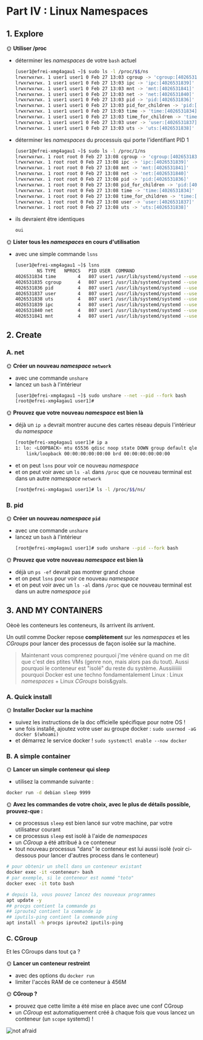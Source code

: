 # Part IV : Linux Namespaces

## 1. Explore

🌞 **Utiliser /proc**

- déterminer les *namespaces* de votre `bash` actuel
  ```bash
  [user1@efrei-xmg4agau1 ~]$ sudo ls -l /proc/$$/ns
  lrwxrwxrwx. 1 user1 user1 0 Feb 27 13:03 cgroup -> 'cgroup:[4026531835]'
  lrwxrwxrwx. 1 user1 user1 0 Feb 27 13:03 ipc -> 'ipc:[4026531839]'
  lrwxrwxrwx. 1 user1 user1 0 Feb 27 13:03 mnt -> 'mnt:[4026531841]'
  lrwxrwxrwx. 1 user1 user1 0 Feb 27 13:03 net -> 'net:[4026531840]'
  lrwxrwxrwx. 1 user1 user1 0 Feb 27 13:03 pid -> 'pid:[4026531836]'
  lrwxrwxrwx. 1 user1 user1 0 Feb 27 13:03 pid_for_children -> 'pid:[4026531836]'
  lrwxrwxrwx. 1 user1 user1 0 Feb 27 13:03 time -> 'time:[4026531834]'
  lrwxrwxrwx. 1 user1 user1 0 Feb 27 13:03 time_for_children -> 'time:[4026531834]'
  lrwxrwxrwx. 1 user1 user1 0 Feb 27 13:03 user -> 'user:[4026531837]'
  lrwxrwxrwx. 1 user1 user1 0 Feb 27 13:03 uts -> 'uts:[4026531838]'
  ```
- déterminer les *namespaces* du processuis qui porte l'identifiant PID 1
  ```bash
  [user1@efrei-xmg4agau1 ~]$ sudo ls -l /proc/1/ns
  lrwxrwxrwx. 1 root root 0 Feb 27 13:08 cgroup -> 'cgroup:[4026531835]'
  lrwxrwxrwx. 1 root root 0 Feb 27 13:08 ipc -> 'ipc:[4026531839]'
  lrwxrwxrwx. 1 root root 0 Feb 27 13:08 mnt -> 'mnt:[4026531841]'
  lrwxrwxrwx. 1 root root 0 Feb 27 13:08 net -> 'net:[4026531840]'
  lrwxrwxrwx. 1 root root 0 Feb 27 13:08 pid -> 'pid:[4026531836]'
  lrwxrwxrwx. 1 root root 0 Feb 27 13:08 pid_for_children -> 'pid:[4026531836]'
  lrwxrwxrwx. 1 root root 0 Feb 27 13:08 time -> 'time:[4026531834]'
  lrwxrwxrwx. 1 root root 0 Feb 27 13:08 time_for_children -> 'time:[4026531834]'
  lrwxrwxrwx. 1 root root 0 Feb 27 13:08 user -> 'user:[4026531837]'
  lrwxrwxrwx. 1 root root 0 Feb 27 13:08 uts -> 'uts:[4026531838]'
  ```
- ils devraient être identiques
  ```bash
  oui
  ```

🌞 **Lister tous les *namespaces* en cours d'utilisation**

- avec une simple commande `lsns`
  ```bash
  [user1@efrei-xmg4agau1 ~]$ lsns
          NS TYPE   NPROCS   PID USER  COMMAND
  4026531834 time        4   807 user1 /usr/lib/systemd/systemd --user
  4026531835 cgroup      4   807 user1 /usr/lib/systemd/systemd --user
  4026531836 pid         4   807 user1 /usr/lib/systemd/systemd --user
  4026531837 user        4   807 user1 /usr/lib/systemd/systemd --user
  4026531838 uts         4   807 user1 /usr/lib/systemd/systemd --user
  4026531839 ipc         4   807 user1 /usr/lib/systemd/systemd --user
  4026531840 net         4   807 user1 /usr/lib/systemd/systemd --user
  4026531841 mnt         4   807 user1 /usr/lib/systemd/systemd --user
  ```

## 2. Create

### A. net

🌞 **Créer un nouveau *namespace* `network`**

- avec une commande `unshare`
- lancez un `bash` à l'intérieur
  ```bash
  [user1@efrei-xmg4agau1 ~]$ sudo unshare --net --pid --fork bash
  [root@efrei-xmg4agau1 user1]#
  ```
  
🌞 **Prouvez que votre nouveau *namespace* est bien là**

- déjà un `ip a` devrait montrer aucune des cartes réseau depuis l'intérieur du *namespace*
  ```bash
  [root@efrei-xmg4agau1 user1]# ip a
  1: lo: <LOOPBACK> mtu 65536 qdisc noop state DOWN group default qlen 1000
      link/loopback 00:00:00:00:00:00 brd 00:00:00:00:00:00
  ```
- et on peut `lsns` pour voir ce nouveau *namespace*
- et on peut voir avec un `ls -al` dans `/proc` que ce nouveau terminal est dans un autre *namespace* `network`
    ```bash
  [root@efrei-xmg4agau1 user1]# ls -l /proc/$$/ns/
  ```
    
### B. pid

🌞 **Créer un nouveau *namespace* `pid`**

- avec une commande `unshare`
- lancez un `bash` à l'intérieur
  ```bash
  [root@efrei-xmg4agau1 user1]# sudo unshare --pid --fork bash
  ```

🌞 **Prouvez que votre nouveau *namespace* est bien là**

- déjà un `ps -ef` devrait pas montrer grand chose
- et on peut `lsns` pour voir ce nouveau *namespace*
- et on peut voir avec un `ls -al` dans `/proc` que ce nouveau terminal est dans un autre *namespace* `pid`


## 3. AND MY CONTAINERS

Oèoè les conteneurs les conteneurs, ils arrivent ils arrivent.

Un outil comme Docker repose **complètement** sur les *namespaces* et les *CGroups* pour lancer des processus de façon isolée sur la machine.

> Maintenant vous comprenez pourquoi j'me vénère quand on me dit que c'est des ptites VMs (genre non, mais alors pas du tout). Aussi pourquoi le conteneur est "isolé" du reste du système. Aussiiiiiiii pourquoi Docker est une techno fondamentalement Linux : Linux *namespaces* + Linux *CGroups* bois&gyals.

### A. Quick install

🌞 **Installer Docker sur la machine**

- suivez les instructions de la doc officielle spécifique pour notre OS !
- une fois installé, ajoutez votre user au groupe docker : `sudo usermod -aG docker $(whoami)`
- et démarrez le service docker ! `sudo systemctl enable --now docker`

### B. A simple container

🌞 **Lancer un simple conteneur qui sleep**

- utilisez la commande suivante :

```bash
docker run -d debian sleep 9999
```

🌞 **Avez les commandes de votre choix, avec le plus de détails possible, prouvez-que :**

- ce processus `sleep` est bien lancé sur votre machine, par votre utilisateur courant
- ce processus `sleep` est isolé à l'aide de *namespaces*
- un *CGroup* a été attribué à ce conteneur
- tout nouveau processus "dans" le conteneur est lui aussi isolé (voir ci-dessous pour lancer d'autres process dans le conteneur)

```bash
# pour obtenir un shell dans un conteneur existant
docker exec -it <conteneur> bash
# par exemple, si le conteneur est nommé "toto"
docker exec -it toto bash

# depuis là, vous pouvez lancez des nouveaux programmes
apt update -y
## procps contient la commande ps
## iproute2 contient la commande ip
## iputils-ping contient la commande ping
apt install -h procps iproute2 iputils-ping
```

### C. CGroup

Et les CGroups dans tout ça ?

🌞 **Lancer un conteneur restreint**

- avec des options du `docker run`
- limiter l'accès RAM de ce conteneur à 456M

🌞 **CGroup ?**

- prouvez que cette limite a été mise en place avec une conf CGroup
- un *CGroup* est automatiquement créé à chaque fois que vous lancez un conteneur (un `scope` systemd) !

![not afraid](./img/nowask.png)
